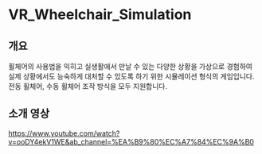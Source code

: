 # VR_Wheelchair_Simulation

## 개요

휠체어의 사용법을 익히고 실생활에서 만날 수 있는 다양한 상황을 가상으로 경험하여 실제 상황에서도 능숙하게 대처할 수 있도록 하기 위한 시뮬레이션 형식의 게임입니다.
전동 휠체어, 수동 휠체어 조작 방식을 모두 지원합니다.

## 소개 영상

<https://www.youtube.com/watch?v=ooDY4ekV1WE&ab_channel=%EA%B9%80%EC%A7%84%EC%9A%B0>
